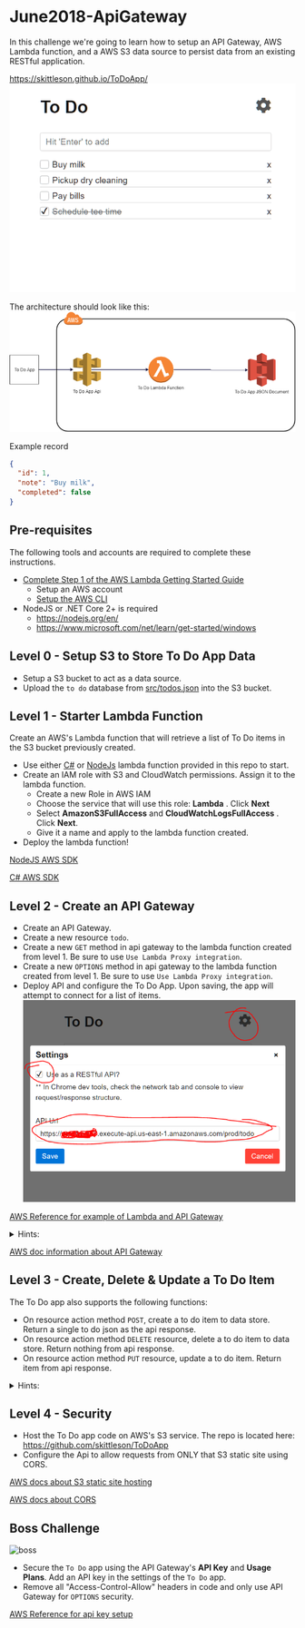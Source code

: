 # June2018-ApiGateway

In this challenge we're going to learn how to setup an API Gateway, AWS Lambda function, and a AWS S3 data source to persist data from an existing RESTful application.

<https://skittleson.github.io/ToDoApp/>
![to do app](todoApp.gif)

The architecture should look like this:
![to do app flow](flow.png)

Example record

```json
{
  "id": 1,
  "note": "Buy milk",
  "completed": false
}
```

## Pre-requisites

The following tools and accounts are required to complete these instructions.

- [Complete Step 1 of the AWS Lambda Getting Started Guide](http://docs.aws.amazon.com/lambda/latest/dg/setup.html)
  - Setup an AWS account
  - [Setup the AWS CLI](https://docs.aws.amazon.com/lambda/latest/dg/setup-awscli.html)
- NodeJS or .NET Core 2+ is required
  - <https://nodejs.org/en/>
  - <https://www.microsoft.com/net/learn/get-started/windows>

## Level 0 - Setup S3 to Store To Do App Data

- Setup a S3 bucket to act as a data source.
- Upload the `to do` database from [src/todos.json](src/todos.json) into the S3 bucket.

## Level 1 - Starter Lambda Function

Create an AWS's Lambda function that will retrieve a list of To Do items in the S3 bucket previously created.

- Use either [C#](src/lambdasharp-june) or [NodeJs](src/nodejs/index.js) lambda function provided in this repo to start.
- Create an IAM role with S3 and CloudWatch permissions. Assign it to the lambda function.
  - Create a new Role in AWS IAM
  - Choose the service that will use this role: **Lambda** . Click **Next**
  - Select **AmazonS3FullAccess** and **CloudWatchLogsFullAccess** . Click **Next**.
  - Give it a name and apply to the lambda function created.
- Deploy the lambda function!

[NodeJS AWS SDK](https://aws.amazon.com/sdk-for-node-js/)

[C# AWS SDK](https://docs.aws.amazon.com/AmazonS3/latest/dev/UploadObjSingleOpNET.html)

## Level 2 - Create an API Gateway

- Create an API Gateway.
- Create a new resource `todo`.
- Create a new `GET` method in api gateway to the lambda function created from level 1. Be sure to use `Use Lambda Proxy integration`.
- Create a new `OPTIONS` method in api gateway to the lambda function created from level 1. Be sure to use `Use Lambda Proxy integration`.
- Deploy API and configure the To Do App. Upon saving, the app will attempt to connect for a list of items.
  ![to do app](ConfigureToDoApp.PNG)

[AWS Reference for example of Lambda and API Gateway](https://docs.aws.amazon.com/apigateway/latest/developerguide/api-gateway-create-api-as-simple-proxy-for-lambda.html)

<details>
  <summary>Hints:</summary>

  Be sure to `Deploy` the Api! Action drop down, `Deploy Api` on every change.

  Chrome console will throw an error about origin if not set (also see level 1 javascript hint): `Access-Control-Allow-Origin`

  Check CloudWatch for Lambda log events.

</details>

[AWS doc information about API Gateway](https://docs.aws.amazon.com/apigateway/latest/developerguide/welcome.html)

## Level 3 - Create, Delete & Update a To Do Item

The To Do app also supports the following functions:

- On resource action method `POST`, create a to do item to data store. Return a single to do json as the api response.
- On resource action method `DELETE` resource, delete a to do item to data store. Return nothing from api response.
- On resource action method `PUT` resource, update a to do item. Return item from api response.

<details>
  <summary>Hints:</summary>

    Be sure to `Deploy` the Api! Action drop down, `Deploy Api` on every change.

    Check the network tab in chrome for the `To Do` app xhr requests!

    CORS issues? Did you add OPTIONS method that mapped to the lambda function?
    
    Check CloudWatch logs.

</details>

## Level 4 - Security

- Host the To Do app code on AWS's S3 service. The repo is located here: https://github.com/skittleson/ToDoApp
- Configure the Api to allow requests from ONLY that S3 static site using CORS.

[AWS docs about S3 static site hosting](https://docs.aws.amazon.com/AmazonS3/latest/dev/WebsiteHosting.html)

[AWS docs about CORS](https://docs.aws.amazon.com/apigateway/latest/developerguide/how-to-cors.html)

## Boss Challenge

![boss](http://images2.fanpop.com/image/photos/10400000/Bowser-nintendo-villains-10403203-500-413.jpg)

- Secure the `To Do` app using the API Gateway's **API Key** and **Usage Plans**.  Add an API key in the settings of the `To Do` app.
- Remove all "Access-Control-Allow" headers in code and only use API Gateway for `OPTIONS` security.

[AWS Reference for api key setup](https://docs.aws.amazon.com/apigateway/latest/developerguide/api-gateway-setup-api-key-with-console.html)
